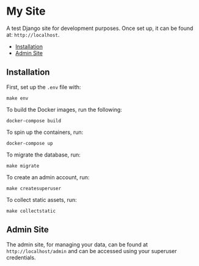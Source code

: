 # My Site
A test Django site for development purposes. Once set up, it can be found at:
`http://localhost`.

- [Installation](#installation)
- [Admin Site](#admin-site)

## Installation
First, set up the `.env` file with:
```
make env
```

To build the Docker images, run the following:
```
docker-compose build
```

To spin up the containers, run:
```
docker-compose up
```

To migrate the database, run:
```
make migrate
```

To create an admin account, run:
```
make createsuperuser
```

To collect static assets, run:
```
make collectstatic
```

## Admin Site
The admin site, for managing your data, can be found at `http://localhost/admin` 
and can be accessed using your superuser credentials.
